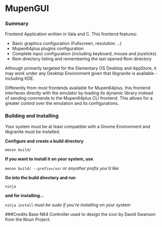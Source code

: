 # MupenGUI
### Summary
Frontend Application written in Vala and C.
This frontend features:

* Basic graphics configuration (Fullscreen, resolution ...)
* Mupen64plus plugins configuration
* Complete input configuration (including keyboard, mouse and joysticks)
* Rom directory listing and remembering the last opened Rom directory

Although primarily targeted for the Elementary OS Desktop and AppStore, it may work under any Desktop Environment
given that libgranite is available - including KDE.

Differently from most frontends available for Mupen64plus, this frontend interfaces
directly with the emulator by loading its dynamic library instead of sending
commands to the Mupen64plus CLI frontend. This allows for a greater control over
the emulation and its configurations.

### Building and Installing

Your system must be at least compatible with a Gnome Environment and libgranite must be installed.

**Configure and create a build directory**

`meson build/`

**If you want to install it on your system, use**

`meson build/ --prefix=/usr`
*or anyother prefix you'd like*

**Go into the build directory and run**

`ninja`

**and for installing...**

`ninja install`
*must be sudo if you're installing on your system*

###Credits
Base N64 Controller used to design the icon by David Swanson from the Noun Project.
